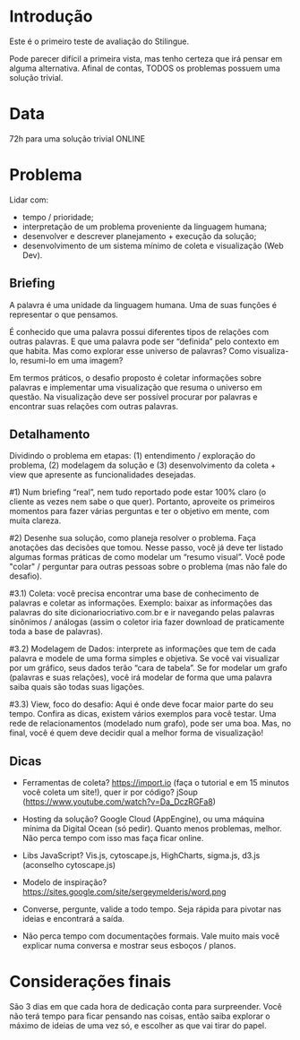 # Introdução

Este é o primeiro teste de avaliação do Stilingue. 

Pode parecer difícil a primeira vista, mas tenho certeza que irá pensar em alguma alternativa. Afinal de contas, TODOS os problemas possuem uma solução trivial.


# Data

72h para uma solução trivial ONLINE


# Problema

Lidar com:

- tempo / prioridade;
- interpretação de um problema proveniente da linguagem humana;
- desenvolver e descrever planejamento + execução da solução;
- desenvolvimento de um sistema mínimo de coleta e visualização (Web Dev).


## Briefing

A palavra é uma unidade da linguagem humana. Uma de suas funções é representar o que pensamos.

É conhecido que uma palavra possui diferentes tipos de relações com outras palavras. E que uma palavra pode ser “definida” pelo contexto em que habita. Mas como explorar esse universo de palavras? Como visualiza-lo, resumi-lo em uma imagem? 

Em termos práticos, o desafio proposto é coletar informações sobre palavras e implementar uma visualização que resuma o universo em questão. Na visualização deve ser possível procurar por palavras e encontrar suas relações com outras palavras. 


## Detalhamento 

Dividindo o problema em etapas: (1) entendimento / exploração do problema, (2) modelagem da solução e (3) desenvolvimento da coleta +  view que apresente as funcionalidades desejadas.


#1) Num briefing “real”, nem tudo reportado pode estar 100% claro (o cliente as vezes nem sabe o que quer).
Portanto, aproveite os primeiros momentos para fazer várias perguntas e ter o objetivo em mente, com muita clareza.


#2) Desenhe sua solução, como planeja resolver o problema. Faça anotações das decisões que tomou. Nesse passo, você já deve ter listado algumas formas práticas de como modelar um “resumo visual”. Você pode "colar" / perguntar para outras pessoas sobre o problema (mas não fale do desafio).


#3.1) Coleta: você precisa encontrar uma base de conhecimento de palavras e coletar as informações. Exemplo: baixar as informações das palavras do site dicionariocriativo.com.br e ir navegando pelas palavras sinônimos / análogas (assim o coletor iria fazer download de praticamente toda a base de palavras).

#3.2) Modelagem de Dados: interprete as informações que tem de cada palavra e modele de uma forma simples e objetiva. Se você vai visualizar por um gráfico, seus dados terão “cara de tabela”. Se for modelar um grafo (palavras e suas relações), você irá modelar de forma que uma palavra saiba quais são todas suas ligações.

#3.3) View, foco do desafio: Aqui é onde deve focar maior parte do seu tempo. Confira as dicas, existem vários exemplos para você testar. Uma rede de relacionamentos (modelado num grafo), pode ser uma boa. Mas, no final, você é quem deve decidir qual a melhor forma de visualização!


## Dicas

- Ferramentas de coleta? https://import.io (faça o tutorial e em 15 minutos você coleta um site!), quer ir por código? jSoup (https://www.youtube.com/watch?v=Da_DczRGFa8)

- Hosting da solução? Google Cloud (AppEngine), ou uma máquina mínima da Digital Ocean (só pedir). Quanto menos problemas, melhor. Não perca tempo com isso mas faça ficar online. 

- Libs JavaScript? Vis.js, cytoscape.js, HighCharts, sigma.js, d3.js (aconselho cytoscape.js)

- Modelo de inspiração? https://sites.google.com/site/sergeymelderis/word.png

- Converse, pergunte, valide a todo tempo. Seja rápida para pivotar nas ideias e encontrará a saída.

- Não perca tempo com documentações formais. Vale muito mais você explicar numa conversa e mostrar seus esboços / planos.


# Considerações finais

São 3 dias em que cada hora de dedicação conta para surpreender. Você não terá tempo para ficar pensando nas coisas, então saiba explorar o máximo de ideias de uma vez só, e escolher as que vai tirar do papel.